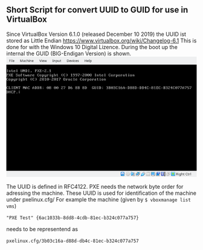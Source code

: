 ## Short Script for convert UUID to GUID for use in VirtualBox
Since VirtualBox Version 6.1.0 (released December 10 2019) the UUID ist stored as Little Endian
https://www.virtualbox.org/wiki/Changelog-6.1
This is done for with the Windows 10 Digital Lizence. 
During the boot up the internal the GUID (BIG-Endigan Version) is shown. 
![GUID Shown](guid_shown.png "GUID Shown during boot-up")

The UUID is defined in RFC4122. PXE needs the network byte order for adressing the machine.
These UUID is used for identification of the machine under pxelinux.cfg/
For example the machine  (given by ```$ vboxmanage list vms```)
```
"PXE Test" {6ac1033b-8dd8-4cdb-81ec-b324c077a757}
```
needs to be representend as 
```
pxelinux.cfg/3b03c16a-d88d-db4c-81ec-b324c077a757
```
